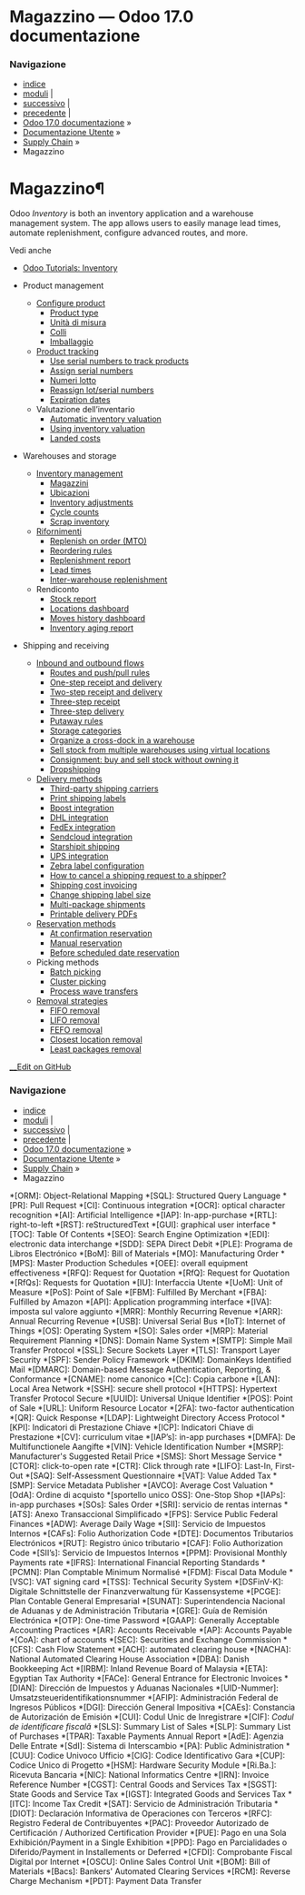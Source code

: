 # Magazzino — Odoo 17.0 documentazione

### Navigazione

  * [indice](../../genindex.html "Indice generale")
  * [moduli](../../py-modindex.html "Indice del modulo Python") |
  * [successivo](inventory/product_management.html "Product management") |
  * [precedente](../inventory_and_mrp.html "Supply Chain") |
  * [Odoo 17.0 documentazione](../../index-2.html) »
  * [Documentazione Utente](../../applications.html) »
  * [Supply Chain](../inventory_and_mrp.html) »
  * Magazzino



# Magazzino¶

Odoo _Inventory_ is both an inventory application and a warehouse management system. The app allows users to easily manage lead times, automate replenishment, configure advanced routes, and more.

Vedi anche

  * [Odoo Tutorials: Inventory](https://www.odoo.com/slides/inventory-24)




  * Product management
    * [Configure product](inventory/product_management/configure.html)
      * [Product type](inventory/product_management/configure/type.html)
      * [Unità di misura](inventory/product_management/configure/uom.html)
      * [Colli](inventory/product_management/configure/package.html)
      * [Imballaggio](inventory/product_management/configure/packaging.html)
    * [Product tracking](inventory/product_management/product_tracking.html)
      * [Use serial numbers to track products](inventory/product_management/product_tracking/serial_numbers.html)
      * [Assign serial numbers](inventory/product_management/product_tracking/create_sn.html)
      * [Numeri lotto](inventory/product_management/product_tracking/lots.html)
      * [Reassign lot/serial numbers](inventory/product_management/product_tracking/reassign.html)
      * [Expiration dates](inventory/product_management/product_tracking/expiration_dates.html)
    * Valutazione dell’inventario
      * [Automatic inventory valuation](inventory/product_management/inventory_valuation/inventory_valuation_config.html)
      * [Using inventory valuation](inventory/product_management/inventory_valuation/using_inventory_valuation.html)
      * [Landed costs](inventory/product_management/inventory_valuation/landed_costs.html)
  * Warehouses and storage
    * [Inventory management](inventory/warehouses_storage/inventory_management.html)
      * [Magazzini](inventory/warehouses_storage/inventory_management/warehouses.html)
      * [Ubicazioni](inventory/warehouses_storage/inventory_management/use_locations.html)
      * [Inventory adjustments](inventory/warehouses_storage/inventory_management/count_products.html)
      * [Cycle counts](inventory/warehouses_storage/inventory_management/cycle_counts.html)
      * [Scrap inventory](inventory/warehouses_storage/inventory_management/scrap_inventory.html)
    * [Rifornimenti](inventory/warehouses_storage/replenishment.html)
      * [Replenish on order (MTO)](inventory/warehouses_storage/replenishment/mto.html)
      * [Reordering rules](inventory/warehouses_storage/replenishment/reordering_rules.html)
      * [Replenishment report](inventory/warehouses_storage/replenishment/report.html)
      * [Lead times](inventory/warehouses_storage/replenishment/lead_times.html)
      * [Inter-warehouse replenishment](inventory/warehouses_storage/replenishment/resupply_warehouses.html)
    * Rendiconto
      * [Stock report](inventory/warehouses_storage/reporting/stock.html)
      * [Locations dashboard](inventory/warehouses_storage/reporting/locations.html)
      * [Moves history dashboard](inventory/warehouses_storage/reporting/moves_history.html)
      * [Inventory aging report](inventory/warehouses_storage/reporting/aging.html)
  * Shipping and receiving
    * [Inbound and outbound flows](inventory/shipping_receiving/daily_operations.html)
      * [Routes and push/pull rules](inventory/shipping_receiving/daily_operations/use_routes.html)
      * [One-step receipt and delivery](inventory/shipping_receiving/daily_operations/receipts_delivery_one_step.html)
      * [Two-step receipt and delivery](inventory/shipping_receiving/daily_operations/receipts_delivery_two_steps.html)
      * [Three-step receipt](inventory/shipping_receiving/daily_operations/receipts_three_steps.html)
      * [Three-step delivery](inventory/shipping_receiving/daily_operations/delivery_three_steps.html)
      * [Putaway rules](inventory/shipping_receiving/daily_operations/putaway.html)
      * [Storage categories](inventory/shipping_receiving/daily_operations/storage_category.html)
      * [Organize a cross-dock in a warehouse](inventory/shipping_receiving/daily_operations/cross_dock.html)
      * [Sell stock from multiple warehouses using virtual locations](inventory/shipping_receiving/daily_operations/stock_warehouses.html)
      * [Consignment: buy and sell stock without owning it](inventory/shipping_receiving/daily_operations/owned_stock.html)
      * [Dropshipping](inventory/shipping_receiving/daily_operations/dropshipping.html)
    * [Delivery methods](inventory/shipping_receiving/setup_configuration.html)
      * [Third-party shipping carriers](inventory/shipping_receiving/setup_configuration/third_party_shipper.html)
      * [Print shipping labels](inventory/shipping_receiving/setup_configuration/labels.html)
      * [Bpost integration](inventory/shipping_receiving/setup_configuration/bpost.html)
      * [DHL integration](inventory/shipping_receiving/setup_configuration/dhl_credentials.html)
      * [FedEx integration](inventory/shipping_receiving/setup_configuration/fedex.html)
      * [Sendcloud integration](inventory/shipping_receiving/setup_configuration/sendcloud_shipping.html)
      * [Starshipit shipping](inventory/shipping_receiving/setup_configuration/starshipit_shipping.html)
      * [UPS integration](inventory/shipping_receiving/setup_configuration/ups_credentials.html)
      * [Zebra label configuration](inventory/shipping_receiving/setup_configuration/zebra.html)
      * [How to cancel a shipping request to a shipper?](inventory/shipping_receiving/setup_configuration/cancel.html)
      * [Shipping cost invoicing](inventory/shipping_receiving/setup_configuration/invoicing.html)
      * [Change shipping label size](inventory/shipping_receiving/setup_configuration/label_type.html)
      * [Multi-package shipments](inventory/shipping_receiving/setup_configuration/multipack.html)
      * [Printable delivery PDFs](inventory/shipping_receiving/setup_configuration/print_on_validation.html)
    * [Reservation methods](inventory/shipping_receiving/reservation_methods.html)
      * [At confirmation reservation](inventory/shipping_receiving/reservation_methods/at_confirmation.html)
      * [Manual reservation](inventory/shipping_receiving/reservation_methods/manually.html)
      * [Before scheduled date reservation](inventory/shipping_receiving/reservation_methods/before_scheduled_date.html)
    * Picking methods
      * [Batch picking](inventory/shipping_receiving/picking_methods/batch.html)
      * [Cluster picking](inventory/shipping_receiving/picking_methods/cluster.html)
      * [Process wave transfers](inventory/shipping_receiving/picking_methods/wave.html)
    * [Removal strategies](inventory/shipping_receiving/removal_strategies.html)
      * [FIFO removal](inventory/shipping_receiving/removal_strategies/fifo.html)
      * [LIFO removal](inventory/shipping_receiving/removal_strategies/lifo.html)
      * [FEFO removal](inventory/shipping_receiving/removal_strategies/fefo.html)
      * [Closest location removal](inventory/shipping_receiving/removal_strategies/closest_location.html)
      * [Least packages removal](inventory/shipping_receiving/removal_strategies/least_packages.html)



[ __Edit on GitHub](https://github.com/odoo/documentation/edit/17.0/content/applications/inventory_and_mrp/inventory.rst)

### Navigazione

  * [indice](../../genindex.html "Indice generale")
  * [moduli](../../py-modindex.html "Indice del modulo Python") |
  * [successivo](inventory/product_management.html "Product management") |
  * [precedente](../inventory_and_mrp.html "Supply Chain") |
  * [Odoo 17.0 documentazione](../../index-2.html) »
  * [Documentazione Utente](../../applications.html) »
  * [Supply Chain](../inventory_and_mrp.html) »
  * Magazzino


  *[ORM]: Object-Relational Mapping
  *[SQL]: Structured Query Language
  *[PR]: Pull Request
  *[CI]: Continuous integration
  *[OCR]: optical character recognition
  *[AI]: Artificial Intelligence
  *[IAP]: In-app-purchase
  *[RTL]: right-to-left
  *[RST]: reStructuredText
  *[GUI]: graphical user interface
  *[TOC]: Table Of Contents
  *[SEO]: Search Engine Optimization
  *[EDI]: electronic data interchange
  *[SDD]: SEPA Direct Debit
  *[PLE]: Programa de Libros Electrónico
  *[BoM]: Bill of Materials
  *[MO]: Manufacturing Order
  *[MPS]: Master Production Schedules
  *[OEE]: overall equipment effectiveness
  *[RFQ]: Request for Quotation
  *[RfQ]: Request for Quotation
  *[RfQs]: Requests for Quotation
  *[IU]: Interfaccia Utente
  *[UoM]: Unit of Measure
  *[PoS]: Point of Sale
  *[FBM]: Fulfilled By Merchant
  *[FBA]: Fulfilled by Amazon
  *[API]: Application programming interface
  *[IVA]: imposta sul valore aggiunto
  *[MRR]: Monthly Recurring Revenue
  *[ARR]: Annual Recurring Revenue
  *[USB]: Universal Serial Bus
  *[IoT]: Internet of Things
  *[OS]: Operating System
  *[SO]: Sales order
  *[MRP]: Material Requirement Planning
  *[DNS]: Domain Name System
  *[SMTP]: Simple Mail Transfer Protocol
  *[SSL]: Secure Sockets Layer
  *[TLS]: Transport Layer Security
  *[SPF]: Sender Policy Framework
  *[DKIM]: DomainKeys Identified Mail
  *[DMARC]: Domain-based Message Authentication, Reporting, & Conformance
  *[CNAME]: nome canonico
  *[Cc]: Copia carbone
  *[LAN]: Local Area Network
  *[SSH]: secure shell protocol
  *[HTTPS]: Hypertext Transfer Protocol Secure
  *[UUID]: Universal Unique Identifier
  *[POS]: Point of Sale
  *[URL]: Uniform Resource Locator
  *[2FA]: two-factor authentication
  *[QR]: Quick Response
  *[LDAP]: Lightweight Directory Access Protocol
  *[KPI]: Indicatori di Prestazione Chiave
  *[ICP]: Indicatori Chiave di Prestazione
  *[CV]: curriculum vitae
  *[IAP’s]: in-app purchases
  *[DMFA]: De Multifunctionele Aangifte
  *[VIN]: Vehicle Identification Number
  *[MSRP]: Manufacturer's Suggested Retail Price
  *[SMS]: Short Message Service
  *[CTOR]: click-to-open rate
  *[CTR]: Click through rate
  *[LIFO]: Last-In, First-Out
  *[SAQ]: Self-Assessment Questionnaire
  *[VAT]: Value Added Tax
  *[SMP]: Service Metadata Publisher
  *[AVCO]: Average Cost Valuation
  *[OdA]: Ordine di acquisto
  *[sportello unico OSS]: One-Stop Shop
  *[IAPs]: in-app purchases
  *[SOs]: Sales Order
  *[SRI]: servicio de rentas internas
  *[ATS]: Anexo Transaccional Simplificado
  *[FPS]: Service Public Federal Finances
  *[ADW]: Average Daily Wage
  *[SII]: Servicio de Impuestos Internos
  *[CAFs]: Folio Authorization Code
  *[DTE]: Documentos Tributarios Electrónicos
  *[RUT]: Registro único tributario
  *[CAF]: Folio Authorization Code
  *[SII’s]: Servicio de Impuestos Internos
  *[PPM]: Provisional Monthly Payments rate
  *[IFRS]: International Financial Reporting Standards
  *[PCMN]: Plan Comptable Minimum Normalisé
  *[FDM]: Fiscal Data Module
  *[VSC]: VAT signing card
  *[TSS]: Technical Security System
  *[DSFinV-K]: Digitale Schnittstelle der Finanzverwaltung für Kassensysteme
  *[PCGE]: Plan Contable General Empresarial
  *[SUNAT]: Superintendencia Nacional de Aduanas y de Administración Tributaria
  *[GRE]: Guía de Remisión Electrónica
  *[OTP]: One-time Password
  *[GAAP]: Generally Acceptable Accounting Practices
  *[AR]: Accounts Receivable
  *[AP]: Accounts Payable
  *[CoA]: chart of accounts
  *[SEC]: Securities and Exchange Commission
  *[CFS]: Cash Flow Statement
  *[ACH]: automated clearing house
  *[NACHA]: National Automated Clearing House Association
  *[DBA]: Danish Bookkeeping Act
  *[IRBM]: Inland Revenue Board of Malaysia
  *[ETA]: Egyptian Tax Authority
  *[FACe]: General Entrance for Electronic Invoices
  *[DIAN]: Dirección de Impuestos y Aduanas Nacionales
  *[UID-Nummer]: Umsatzsteueridentifikationsnummer
  *[AFIP]: Administración Federal de Ingresos Públicos
  *[DGI]: Dirección General Impositiva
  *[CAEs]: Constancia de Autorización de Emisión
  *[CUI]: Codul Unic de Inregistrare
  *[CIF]: *Codul de identificare fiscală*
  *[SLS]: Summary List of Sales
  *[SLP]: Summary List of Purchases
  *[TPAR]: Taxable Payments Annual Report
  *[AdE]: Agenzia Delle Entrate
  *[SdI]: Sistema di Interscambio
  *[PA]: Public Administration
  *[CUU]: Codice Univoco Ufficio
  *[CIG]: Codice Identificativo Gara
  *[CUP]: Codice Unico di Progetto
  *[HSM]: Hardware Security Module
  *[Ri.Ba.]: Ricevuta Bancaria
  *[NIC]: National Informatics Centre
  *[IRN]: Invoice Reference Number
  *[CGST]: Central Goods and Services Tax
  *[SGST]: State Goods and Service Tax
  *[IGST]: Integrated Goods and Services Tax
  *[ITC]: Income Tax Credit
  *[SAT]: Servicio de Administración Tributaria
  *[DIOT]: Declaración Informativa de Operaciones con Terceros
  *[RFC]: Registro Federal de Contribuyentes
  *[PAC]: Proveedor Autorizado de Certificación / Authorized Certification Provider
  *[PUE]: Pago en una Sola Exhibición/Payment in a Single Exhibition
  *[PPD]: Pago en Parcialidades o Diferido/Payment in Installements or Deferred
  *[CFDI]: Comprobante Fiscal Digital por Internet
  *[OSCU]: Online Sales Control Unit
  *[BOM]: Bill of Materials
  *[Bacs]: Bankers' Automated Clearing Services
  *[RCM]: Reverse Charge Mechanism
  *[PDT]: Payment Data Transfer